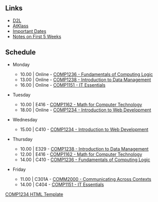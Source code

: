 ## Links
- [D2L](https://learn.georgebrown.ca)
- [AtKlass](https://app.atklass.com)
- [Important Dates](https://www.georgebrown.ca/current-students/important-dates?term=27246&category=131)
- [Notes on First 5 Weeks](comp1238.md)

## Schedule
- Monday
  - 10.00 | Online - [COMP1236 - Fundamentals of Computing Logic](https://learn.georgebrown.ca/d2l/home/337951)
  - 13.00 | Online - [COMP1238 - Introduction to Data Management](https://learn.georgebrown.ca/d2l/home/334969)
  - 16.00 | Online - [COMP1151 - IT Essentials](https://learn.georgebrown.ca/d2l/home/335096)

- Tuesday
  - 10.00 | E416 - [COMP1162 - Math for Computer Technology](https://learn.georgebrown.ca/d2l/home/330725)
  - 18.00 | Online - [COMP1234 - Introduction to Web Development](https://learn.georgebrown.ca/d2l/home/342908)

- Wednesday
  - 15.00 | C410 - [COMP1234 - Introduction to Web Development](https://learn.georgebrown.ca/d2l/home/342908)

- Thursday
  - 10.00 | E329 - [COMP1238 - Introduction to Data Management](https://learn.georgebrown.ca/d2l/home/334969)
  - 12.00 | E416 - [COMP1162 - Math for Computer Technology](https://learn.georgebrown.ca/d2l/home/330725)
  - 14.00 | C410 - [COMP1236 - Fundamentals of Computing Logic](https://learn.georgebrown.ca/d2l/home/337951)

- Friday
  - 11.00 | C301A - [COMM2000 - Communicating Across Contexts](https://learn.georgebrown.ca/d2l/home/325120)
  - 14.00 | C404 - [COMP1151 - IT Essentials](https://learn.georgebrown.ca/d2l/home/335096)


[COMP1234 HTML Template](https://github.com/berhanerdogan/notes/blob/main/template.html)
